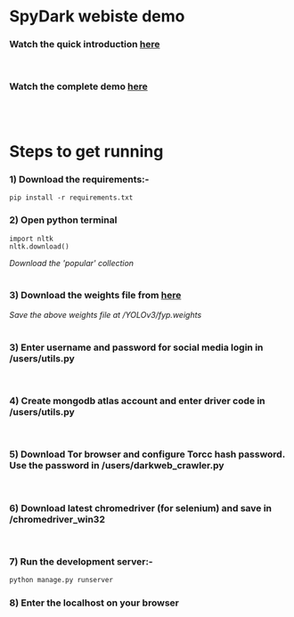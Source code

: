 # SpyDark webiste demo
### Watch the quick introduction [here](https://drive.google.com/file/d/16VAdNi0PbEuygGOfaDo-79JaJmKR4D1U/view?usp=sharing) 
<br>

### Watch the complete demo [here](https://drive.google.com/file/d/1zK4BMiNKIx8BeAub1K6BK8LZIEQkiu56/view?usp=sharing) 
<br>
<br>

# Steps to get running
### 1) Download the requirements:-

```
pip install -r requirements.txt
```

### 2) Open python terminal
```
import nltk
nltk.download()
```
_Download the 'popular' collection_
<br>
<br>

### 3) Download the weights file from [here](https://drive.google.com/file/d/195hwdBwI8qd4erD9whi64R4uTWuz9MvV/view?usp=sharing)
_Save the above weights file at /YOLOv3/fyp.weights_
<br>
<br>

### 3) Enter username and password for social media login in /users/utils.py
<br>

### 4) Create mongodb atlas account and enter driver code in /users/utils.py
<br>

### 5) Download Tor browser and configure Torcc hash password. Use the password in /users/darkweb_crawler.py
<br>

### 6) Download latest chromedriver (for selenium) and save in /chromedriver_win32
<br>

### 7) Run the development server:-

```python
python manage.py runserver
```
  
### 8) Enter the localhost on your browser
